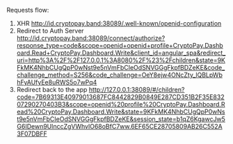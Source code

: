 Requests flow:
1. XHR http://id.cryptopay.band:38089/.well-known/openid-configuration
1. Redirect to Auth Server http://id.cryptopay.band:38089/connect/authorize?response_type=code&scope=openid+openid+profile+CryptoPay.Dashboard.Read+CryptoPay.Dashboard.Write&client_id=angular_spa&redirect_uri=http%3A%2F%2F127.0.0.1%3A8080%2F%23%2Fchildren&state=9KFkMK4NhbCUgQpP0wNst9e5nVmFbCIeOdSNVGGgFkpfBDZeKE&code_challenge_method=S256&code_challenge=OeY8ejw4ONcZty_lQBLpWbhFyAUfyEe8uRWS5o7wPq4
1. Redirect back to the app http://127.0.0.1:38089/#/children?code=7B69313E40979013687FC8442829B0849E287CD351B2F35E83207290270403B3&scope=openid%20profile%20CryptoPay.Dashboard.Read%20CryptoPay.Dashboard.Write&state=9KFkMK4NhbCUgQpP0wNst9e5nVmFbCIeOdSNVGGgFkpfBDZeKE&session_state=b1qZ6KgawcJw5G6IDewn9UlnccZgVWhvlO68oBfC7ww.6EF65CE28705809AB26C552A3F07DBFF